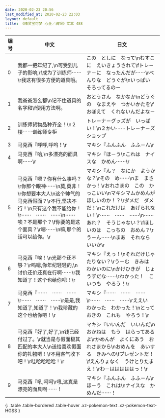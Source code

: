 ```yaml
---
date: 2020-02-23 20:56
last_modified_at: 2020-02-23 22:03
layout: default
title: 《精灵宝可梦 心金／魂银》文本 488
---
```

| 编号 | 中文 | 日文 |
| ---- | ---- | ---- |
| 0 | 我都一把年纪了,\n可受到儿子的影响,\f成为了训练师⋯⋯\r我这有很多方便的道具哦。 | この　としに　なって\nむすこに　えいきょうされて\fトレ－ナ－に　なったんだが⋯⋯\rべんりな　どうぐが\nいっぱい　そろってるの－ |
| 1 | 我爸爸怎么都\n记不住道具的名字和\f使用方法啊。 | おとうさん　なかなか\nどうぐの　なまえや　つかいかたを\fおぼえて　くれないんだよな－ |
| 2 | 训练师货物品种齐全！\n２楼⋯⋯训练师专柜 | トレ－ナ－グッズが　いっぱい！\n２かい⋯⋯トレ－ナ－ズ　ショップ |
| 3 | 马克西『呼呼,呼呜！\r | マキシ『ふんふん　ふふ－ん\r |
| 4 | 马克西『哈,\n多漂亮的面具啊⋯⋯\r | マキシ『ほ－う\nこれは　ナイスな　かめん⋯⋯\r |
| 5 | 马克西『嗯？你有什么事吗？\r你那个眼神⋯⋯\n莫,莫非！\r你想要本大人\n这个帅气的马克西假面？\r不行,坚决不行！\n只有这个我不能给你！\r⋯⋯　⋯⋯　⋯⋯\n⋯⋯唉？不是那个？\f你要的是这个面具？\r嗯⋯⋯\n嘛,那个的话可以给你。\r | マキシ『ん？　なにか　ようかな？\rその　め⋯⋯\nま　まさかっ！\rおれさまの　この　かっこいい\nマキシマムかめんが　ほしいのか！？\rダメだ　ダメだ！\nこれだけは　あげられない！\r⋯⋯　⋯⋯　⋯⋯\n⋯⋯あれ？　そうじゃない？\fほしいのは　こっちの　おめん？\rう－ん⋯⋯\nまあ　それなら　いいか\r |
| 6 | 马克西『唉！\n光那个还不够？\r呜嗯,你年纪轻轻的,\n讨价还价还真在行啊⋯⋯\r我知道了！这个也给你吧！\r | マキシ『えっ！\nそれだけじゃ　たりない？\rう－む　きみは　わかいのに\nかけひきが　じょうずだな⋯⋯\rわかった！　こいつも　やろう！\r |
| 7 | 马克西『⋯⋯　⋯⋯　⋯⋯\r⋯⋯　⋯⋯　⋯⋯\r是是,我知道了,知道了！\n我珍藏的这个也给你吧！\r | マキシ『⋯⋯　⋯⋯　⋯⋯\r⋯⋯　⋯⋯　⋯⋯\rええい　わかった　わかった！\nとっておきの　これも　やろう！\r |
| 8 | 马克西『好了,好了,\n钱已经付过了。\r就当是与假面极其匹配的本大人\n送给喜欢假面你的礼物吧！\f不用客气收下吧！\r哇哈哈哈哈！\r | マキシ『いいんだ　いいんだ\nおかねは　もう　はらってあるよ\rかめんが　よくにあう　おれさまから\nおめんを　あいする　きみへの\fプレゼントだ！\fえんりょなく　うけとりたまえ！\rわ－はははははっ！\r |
| 9 | 马克西『吼,呵呵\r吼,这真是漂亮的面具啊⋯⋯！ | マキシ『ふんふん　ふふ－ん\rほ－う　これは\nナイスな　かめんだ⋯⋯！ |
{: .table .table-bordered .table-hover .xz-pokemon-text .xz-pokemon-text-HGSS }